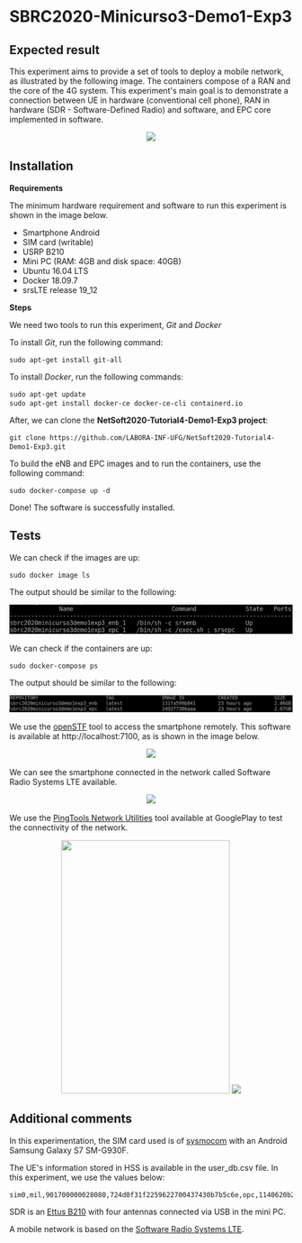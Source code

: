 # SBRC2020-Minicurso3-Demo1-Exp3

## Expected result

This experiment aims to provide a set of tools to deploy a mobile network, as illustrated by the following image. The containers compose of a RAN and the core of the 4G system. This experiment's main goal is to demonstrate a connection between UE in hardware (conventional cell phone), RAN in hardware (SDR - Software-Defined Radio) and software, and EPC core implemented in software.
<p align="center">
    <img src="images/demo1-exp3.png" height="300"/> 
</p>

## Installation

**Requirements**

The minimum hardware requirement and software to run this experiment is shown in the image below.
* Smartphone Android
* SIM card (writable)
* USRP B210
* Mini PC (RAM: 4GB and disk space: 40GB)
* Ubuntu 16.04 LTS
* Docker 18.09.7
* srsLTE release 19_12

**Steps**

We need two tools to run this experiment, _Git_ and _Docker_

To install _Git_, run the following command:
```
sudo apt-get install git-all
```

To install _Docker_, run the following commands:
```
sudo apt-get update
sudo apt-get install docker-ce docker-ce-cli containerd.io
```

 After, we can clone the **NetSoft2020-Tutorial4-Demo1-Exp3 project**:
```
git clone https://github.com/LABORA-INF-UFG/NetSoft2020-Tutorial4-Demo1-Exp3.git
```

To build the eNB and EPC images and to run the containers, use the following command:  
```
sudo docker-compose up -d
```

Done! The software is successfully installed.

## Tests

We can check if the images are up:
```
sudo docker image ls
```
The output should be similar to the following:
<p align="center">
    <img src="images/images_d2_e3.png"/> 
</p>

We can check if the containers are up:
```
sudo docker-compose ps
```
The output should be similar to the following:
<p align="center">
    <img src="images/containers_d1_e3.png"/> 
</p>

We use the [openSTF](https://openstf.io/) tool to access the smartphone remotely.
This software is available at http://localhost:7100, as is shown in the image below.
<p align="center">
    <img src="images/openSTF.png" height="450"/> 
</p>

We can see the smartphone connected in the network called Software Radio Systems LTE available. 
<p align="center">
    <img src="images/connected.png" height="450"/> 
</p>

We use the [PingTools Network Utilities](https://play.google.com/store/apps/details?id=ua.com.streamsoft.pingtools&hl=pt_BR) tool available at GooglePlay to test the connectivity of the network.
<p align="center">
    <img src="images/network.png" height="450"  width="300"/> 
    <img src="images/ping.png" height="450"/> 
</p>

## Additional comments

In this experimentation, the SIM card used is of [sysmocom](https://www.sysmocom.de/index.html) with an Android Samsung Galaxy S7 SM-G930F.

The UE's information stored in HSS is available in the user_db.csv file. In this experiment, we use the values below:
```
sim0,mil,901700000028080,724d0f31f2259622700437430b7b5c6e,opc,1140620b2805d84b44643bfcfbe6218c,8080,00000028155b,7,dynamic
```
SDR is an [Ettus B210](https://www.ettus.com/) with four antennas connected via USB in the mini PC.  

A mobile network is based on the [Software Radio Systems LTE](https://www.srslte.com/).

